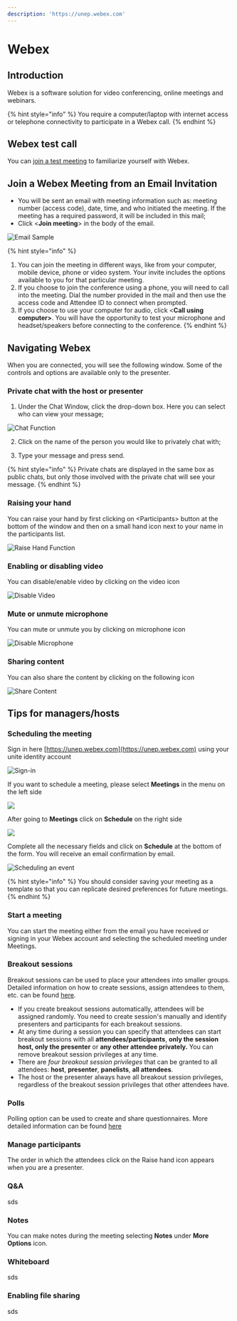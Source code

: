 ```yaml
---
description: 'https://unep.webex.com'
---
```


# Webex

## Introduction

Webex is a software solution for video conferencing, online meetings and webinars. 

{% hint style="info" %}
You require a computer/laptop with internet access or telephone connectivity to participate in a Webex call.
{% endhint %}

## Webex test call

You can [join a test meeting](https://www.webex.com/test-meeting.html/) to familiarize yourself with Webex. 

## Join a Webex Meeting from an Email Invitation 

* You will be sent an email with meeting information such as: meeting number \(access code\), date, time, and who initiated the meeting. If the meeting has a required password, it will be included in this mail;
* Click &lt;**Join meeting**&gt; in the body of the email.

![Email Sample](../.gitbook/assets/join-meeting-corrected.png)

{% hint style="info" %}
1. You can join the meeting in different ways, like from your computer, mobile device, phone or video system. Your invite includes the options available to you for that particular meeting.   
2. If you choose to join the conference using a phone, you will need to call into the meeting. Dial the number provided in the mail and then use the access code and Attendee ID to connect when prompted.
3. If you choose to use your computer for audio, click &lt;**Call using computer&gt;**. You will have the opportunity to test your microphone and headset/speakers before connecting to the conference.
{% endhint %}

## Navigating Webex

When you are connected, you will see the following window. Some of the controls and options are available only to the presenter. 

### **Private chat with the host or presenter**

1. Under the Chat Window, click the drop-down box. Here you can select who can view your message;

![Chat Function](../.gitbook/assets/chat.png)

2. Click on the name of the person you would like to privately chat with;

3. Type your message and press send.

{% hint style="info" %}
Private chats are displayed in the same box as public chats, but only those involved with the private chat will see your message. 
{% endhint %}

### Raising your hand

You can raise your hand by first clicking on &lt;Participants&gt; button at the bottom of the window and then on a small hand icon next to your name in the participants list.  

![Raise Hand Function](../.gitbook/assets/participants.png)

### Enabling or disabling video

You can disable/enable video by clicking on the video icon

![Disable Video](../.gitbook/assets/videocamera.png)

### Mute or unmute microphone

You can mute or unmute you by clicking on microphone icon

![Disable Microphone](../.gitbook/assets/microphone.png)

### Sharing content

You can also share the content by clicking on the following icon

![Share Content](../.gitbook/assets/content-sharing.png)

## Tips for managers/hosts

### Scheduling the meeting

Sign in here  [https://unep.webex.com](https://unep.webex.com) using your unite identity account

![Sign-in ](../.gitbook/assets/sign-in-hosts.png)

If you want to schedule a meeting, please select **Meetings** in the menu on the left side 

![](../.gitbook/assets/meeting.png)

After going to **Meetings** click on **Schedule** on the right side

![](../.gitbook/assets/scheduleameeting-last.png)

Complete all the necessary fields and click on **Schedule** at the bottom of the form. You will receive an email confirmation by email.

![Scheduling an event](../.gitbook/assets/schdule-meeting-registration-form.png)

{% hint style="info" %}
You should consider saving your meeting as a template so that you can replicate desired preferences for future meetings.
{% endhint %}

### Start a meeting

You can start the meeting either from the email you have received or signing in your Webex account and selecting the scheduled meeting under Meetings.

### Breakout sessions

Breakout sessions can be used to place your attendees into smaller groups. Detailed information on how to create sessions, assign attendees to them, etc. can be found [here](https://help.webex.com/en-us/8cckd2/Manage-Breakout-Sessions-in-Cisco-Webex-Training).

* If you create breakout sessions automatically, attendees will be assigned randomly. You need to create session's manually and identify presenters and participants for each breakout sessions.
* At any time during a session you can specify that attendees can start breakout sessions with all **attendees/participants**, **only the session host, only the presenter** or **any other attendee privately.** You can remove breakout session privileges at any time.
* There are _four breakout session privileges_ that can be granted to all attendees: **host**, **presenter**, **panelists**, **all attendees**.
* The host or the presenter always have all breakout session privileges, regardless of the breakout session privileges that other attendees have. 

### Polls

Polling option can be used to create and share questionnaires. More detailed information can be found [here](https://help.webex.com/en-us/n0pdj9x/Start-a-Poll-in-Cisco-Webex-Meetings)

### Manage participants

The order in which the attendees click on the Raise hand icon appears when you are a presenter.

### Q&A

sds

### Notes

You can make notes during the meeting selecting **Notes** under **More Options** icon.

### Whiteboard

sds

### Enabling file sharing

sds

